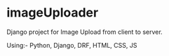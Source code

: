 # imageUploader
Django project for Image Upload from client to server.

Using:- Python, Django, DRF, HTML, CSS, JS
